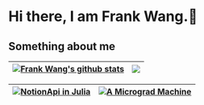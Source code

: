# Hi there, I am Frank Wang.👋

<!--
![Anurag's GitHub stats](https://github-readme-stats.vercel.app/api?username=Frank-III&theme=apprentice&show_icons=true&count_private=true)

[![Top Langs](https://github-readme-stats.vercel.app/api/top-langs/?username=anuraghazra)](https://github.com/Frank-III/github-readme-stats)

[![Readme Card](https://github-readme-stats.vercel.app/api/pin/?username=Frank-III&repo=NotionSDK.jl)](https://github.com/Frank-III/github-readme-stats)
-->

## Something about me
| <a href="https://github.com/anuraghazra/github-readme-stats"><img align="center" src="https://github-readme-stats.vercel.app/api?username=Frank-III&show_icons=true&include_all_commits=true&theme=apprentice&hide_border=true" alt="Frank Wang's github stats" /></a> | <a href="https://github.com/anuraghazra/github-readme-stats"><img align="center" src="https://github-readme-stats.vercel.app/api/top-langs/?username=Frank-III&layout=compact&theme=apprentice&hide_border=true" /></a> |
| ------------- | ------------- |

| <a href="https://github.com/anuraghazra/github-readme-stats"><img align="center" src="https://github-readme-stats.vercel.app/api/pin/?username=Frank-III&repo=NotionSDK.jl" alt="NotionApi in Julia" /> |<a href="https://github.com/anuraghazra/github-readme-stats"><img align="center" src="https://github-readme-stats.vercel.app/api/pin/?username=Frank-III&repo=Micrograds.jl" alt="A Micrograd Machine" /> | 
| ------------- | ------------- |

  
<!--
**Frank-III/Frank-III** is a ✨ _special_ ✨ repository because its `README.md` (this file) appears on your GitHub profile.

Here are some ideas to get you started:

- 🔭 I’m currently working on ...
- 🌱 I’m currently learning ...
- 👯 I’m looking to collaborate on ...
- 🤔 I’m looking for help with ...
- 💬 Ask me about ...
- 📫 How to reach me: ...
- 😄 Pronouns: ...
- ⚡ Fun fact: ...
-->
